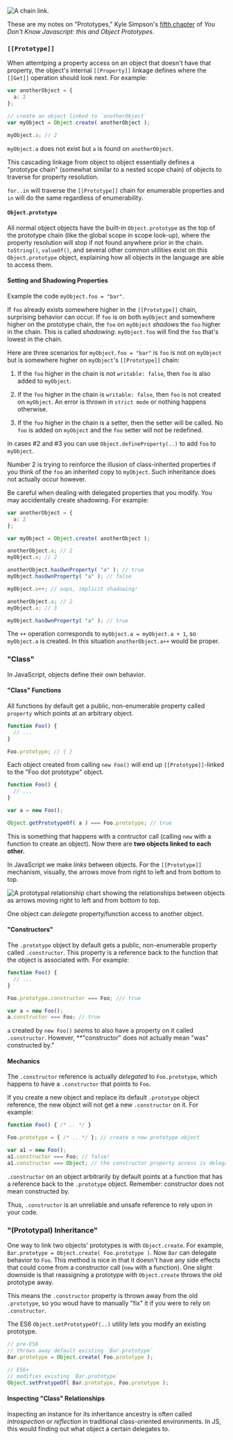 ![A chain link.](pictures/chain%20link.jpg)

These are my notes on "Prototypes," Kyle Simpson's [fifth chapter](https://github.com/getify/You-Dont-Know-JS/blob/master/this%20%26%20object%20prototypes/ch5.md) of _You Don't Know Javascript: this and Object Prototypes_.

### `[[Prototype]]`

When attemtping a property access on an object that doesn't have that property, the object's internal `[[Property]]` linkage defines where the `[[Get]]` operation should look next. For example:

```javascript
var anotherObject = {
  a: 2
};

// create an object linked to `anotherObject`
var myObject = Object.create( anotherObject );

myObject.a; // 2
```

`myObject.a` does not exist but `a` is found on `anotherObject`.

This cascading linkage from object to object essentially defines a "prototype chain" (somewhat similar to a nested scope chain) of objects to traverse for property resolution.

`for..in` will traverse the `[[Prototype]]` chain for enumerable properties and `in` will do the same regardless of enumerability.

#### `Object.prototype`

All normal object objects have the built-in `Object.prototype` as the top of the prototype chain (like the global scope in scope look-up), where the property resolution will stop if not found anywhere prior in the chain. `toString()`, `valueOf()`, and several other common utilities exist on this `Object.prototype` object, explaining how all objects in the language are able to access them.

#### Setting and Shadowing Properties

Example the code `myObject.foo = "bar"`.

If `foo` already exists somewhere higher in the `[[Prototype]]` chain, surprising behavior can occur. If `foo` is on both `myObject` and somewhere higher on the prototype chain, the `foo` on `myObject` _shadows_ the `foo` higher in the chain. This is called _shadowing_. `myObject.foo` will find the `foo` that's lowest in the chain.

Here are three scenarios for `myObject.foo = "bar"` is `foo` is not on `myObject` but is somewhere higher on `myObject`'s `[[Prototype]]` chain:

1. If the `foo` higher in the chain is not `writable: false`, then `foo` is also added to `myObject`.

2. If the `foo` higher in the chain is `writable: false`, then `foo` is not created on `myObject`. An error is thrown in `strict mode` or nothing happens otherwise.

3. If the `foo` higher in the chain is a setter, then the setter will be called. No `foo` is added on `myObject` and the `foo` setter will not be redefined.

In cases #2 and #3 you can use `Object.defineProperty(..)` to add `foo` to `myObject`.

Number 2 is trying to reinforce the illusion of class-inherited properties if you think of the `foo` an inherited copy to `myObject`. Such inheritance does not actually occur however.

Be careful when dealing with delegated properties that you modify. You may accidentally create shadowing. For example:

```javascript
var anotherObject = {
  a: 2
};

var myObject = Object.create( anotherObject );

anotherObject.a; // 2
myObject.a; // 2

anotherObject.hasOwnProperty( "a" ); // true
myObject.hasOwnProperty( "a" ); // false

myObject.a++; // oops, implicit shadowing!

anotherObject.a; // 2
myObject.a; // 3

myObject.hasOwnProperty( "a" ); // true
```

The `++` operation corresponds to `myObject.a = myObject.a + 1`, so `myObject.a` is created. In this situation `anotherObject.a++` would be proper.

### "Class"

In JavaScript, objects define their own behavior.

#### "Class" Functions

All functions by default get a public, non-enumerable property called `property` which points at an arbitrary object.

```javascript
function Foo() {
  // ...
}

Foo.prototype; // { }
```

Each object created from calling `new Foo()` will end up `[[Prototype]]`-linked to the "Foo dot prototype" object.

```javascript
function Foo() {
  // ...
}

var a = new Foo();

Object.getPrototypeOf( a ) === Foo.prototype; // true
```

This is something that happens with a contructor call (calling `new` with a function to create an object). Now there are **two objects linked to each other.**

In JavaScript we make _links_ between objects. For the `[[Prototype]]` mechanism, visually, the arrows move from right to left and from bottom to top.

![A prototypal relationship chart showing the relationships between objects as arrows moving right to left and from bottom to top.](pictures/visual%20prototype%20links.png)

One object can _delegate_ property/function access to another object.

#### "Constructors"

The `.prototype` object by default gets a public, non-enumerable property called `.constructor`. This property is a reference back to the function that the object is associated with. For example:

```javascript
function Foo() {
  // ...
}

Foo.prototype.constructor === Foo; /// true

var a = new Foo();
a.constructor === Foo; // true
```

`a` created by `new Foo()` _seems_ to also have a property on it called `.constructor`. However, **"constructor" does not actually mean "was" constructed by."

#### Mechanics

The `.constructor` reference is actually _delegated_ to `Foo.prototype`, which happens to have a `.constructor` that points to `Foo`.

If you create a new object and replace its default `.prototype` object reference, the new object will not get a new `.constructor` on it. For example:

```javascript
function Foo() { /* .. */ }

Foo.prototype = { /* .. */ }; // create a new prototype object

var a1 = new Foo();
a1.constructor === Foo; // false!
a1.constructor === Object; // the constructor property access is delegated to `Object.prototype`
```

`.constructor` on an object arbitrarily by default points at a function that has a reference back to the `.prototype` object. Remember: constructor does not mean constructed by.

Thus, `.constructor` is an unreliable and unsafe reference to rely upon in your code.

### "(Prototypal) Inheritance"

One way to link two objects' prototypes is with `Object.create`. For example, `Bar.prototype = Object.create( Foo.prototype )`. Now `Bar` can delegate behavior to `Foo`. This method is nice in that it doesn't have any side effects that could come from a constructor call (`new` with a function). One slight downside is that reassigning a prototype with `Object.create` throws the old prototype away.

This means the `.constructor` property is thrown away from the old `.prototype`, so you woud have to manually "fix" it if you were to rely on `.constructor`.

The ES6 `Object.setPrototypeOf(..)` utility lets you modify an existing prototype.

```javascript
// pre-ES6
// throws away default existing `Bar.prototype`
Bar.prototype = Object.create( Foo.prototype );

// ES6+
// modifies existing `Bar.prototype`
Object.setProtypeOf( Bar.prototype, Foo.prototype );
```

#### Inspecting "Class" Relationships

Inspecting an instance for its inheritance ancestry is often called _introspection_ or _reflection_ in traditional class-oriented environments. In JS, this would finding out what object a certain delegates to.